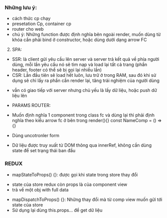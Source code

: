 ### Những lưu ý:

-   cách thức cp chạy
-   presetation Cp, container cp
-   router cho web
-   chú ý: Những function được định nghĩa bên ngoài render, muốn dùng từ khóa <this> cần phải bind ở constructor, hoặc dùng dưới dạng arrow FC

2. SPA:

-   SSR: là client gửi yêu cầu lên server và server trả kết quả về phía người dùng, mỗi lần yêu cầu nó sẽ tìm nạp và load lại tất cả trang (phần header, footer có thể sẽ bị gọi lại nhiều lần)
-   CSR: Lần đầu tiên sẽ load hết luôn, lưu trữ ở trong RAM, sau đó khi sử dụng sẽ chỉ lấy ra phần cần render lại, tăng trải nghiệm của người dùng

*   vẫn có giao tiếp với server nhưng chủ yếu là lấy dữ liệu, hoặc push dữ liệu lên

-   PARAMS ROUTER:

*   Muốn định nghĩa 1 component trong class fc và dùng lại thì phải định nghĩa theo kiểu arrow fc ở bên trong render(){}
    const NameComp = () => {}

-   Dùng uncotronler form

*   Dữ liệu được truy xuất từ DOM thông qua innerRef, không cần dùng state để set trạng thái ban đầu

### REDUX

-   mapStateToProps() {}: được gọi khi state trong store thay đổi

*   state của store redux còn props là của component view
*   trả về một obj with full data

-   mapDispatchToProps() {}: Những thay đổi mà từ comp view muốn gửi tới state của store
-   Sử dụng lại dùng this.props... để get dữ liệu
